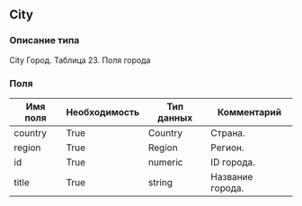 ## City
### Описание типа
City
Город.
Таблица 23. Поля города

### Поля
| Имя поля | Необходимость | Тип данных | Комментарий |
|---|---|---|---|
|country|True|Country|Страна.<br/>|
|region|True|Region|Регион.<br/>|
|id|True|numeric|ID города.<br/>|
|title|True|string|Название города.<br/>|
